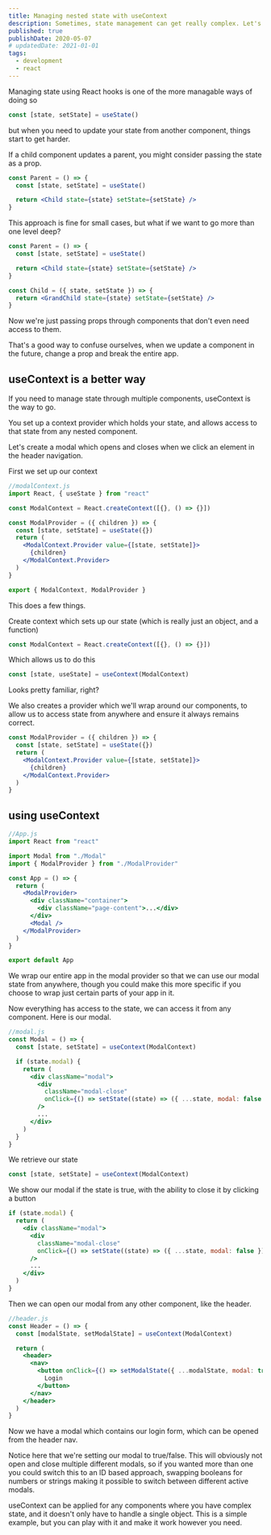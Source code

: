```yaml
---
title: Managing nested state with useContext
description: Sometimes, state management can get really complex. Let's create a simple modal with useContext.
published: true
publishDate: 2020-05-07
# updatedDate: 2021-01-01
tags:
  - development
  - react
---
```


Managing state using React hooks is one of the more managable ways of doing so

```jsx
const [state, setState] = useState()
```

but when you need to update your state from another component, things start to get harder.

If a child component updates a parent, you might consider passing the state as a prop.

```jsx
const Parent = () => {
  const [state, setState] = useState()

  return <Child state={state} setState={setState} />
}
```

This approach is fine for small cases, but what if we want to go more than one level deep?

```jsx
const Parent = () => {
  const [state, setState] = useState()

  return <Child state={state} setState={setState} />
}

const Child = ({ state, setState }) => {
  return <GrandChild state={state} setState={setState} />
}
```

Now we're just passing props through components that don't even need access to them.

That's a good way to confuse ourselves, when we update a component in the future, change a prop and break the entire app.

## useContext is a better way

If you need to manage state through multiple components, useContext is the way to go.

You set up a context provider which holds your state, and allows access to that state from any nested component.

Let's create a modal which opens and closes when we click an element in the header navigation.

First we set up our context

```jsx
//modalContext.js
import React, { useState } from "react"

const ModalContext = React.createContext([{}, () => {}])

const ModalProvider = ({ children }) => {
  const [state, setState] = useState({})
  return (
    <ModalContext.Provider value={[state, setState]}>
      {children}
    </ModalContext.Provider>
  )
}

export { ModalContext, ModalProvider }
```

This does a few things.

Create context which sets up our state (which is really just an object, and a function)

```jsx
const ModalContext = React.createContext([{}, () => {}])
```

Which allows us to do this

```jsx
const [state, useState] = useContext(ModalContext)
```

Looks pretty familiar, right?

We also creates a provider which we'll wrap around our components, to allow us to access state from anywhere and ensure it always remains correct.

```jsx
const ModalProvider = ({ children }) => {
  const [state, setState] = useState({})
  return (
    <ModalContext.Provider value={[state, setState]}>
      {children}
    </ModalContext.Provider>
  )
}
```

## using useContext

```jsx
//App.js
import React from "react"

import Modal from "./Modal"
import { ModalProvider } from "./ModalProvider"

const App = () => {
  return (
    <ModalProvider>
      <div className="container">
        <div className="page-content">...</div>
      </div>
      <Modal />
    </ModalProvider>
  )
}

export default App
```

We wrap our entire app in the modal provider so that we can use our modal state from anywhere, though you could make this more specific if you choose to wrap just certain parts of your app in it.

Now everything has access to the state, we can access it from any component. Here is our modal.

```jsx
//modal.js
const Modal = () => {
  const [state, setState] = useContext(ModalContext)

  if (state.modal) {
    return (
      <div className="modal">
        <div
          className="modal-close"
          onClick={() => setState((state) => ({ ...state, modal: false }))}
        />
        ...
      </div>
    )
  }
}
```

We retrieve our state

```jsx
const [state, setState] = useContext(ModalContext)
```

We show our modal if the state is true, with the ability to close it by clicking a button

```jsx
if (state.modal) {
  return (
    <div className="modal">
      <div
        className="modal-close"
        onClick={() => setState((state) => ({ ...state, modal: false }))}
      />
      ...
    </div>
  )
}
```

Then we can open our modal from any other component, like the header.

```jsx
//header.js
const Header = () => {
  const [modalState, setModalState] = useContext(ModalContext)

  return (
    <header>
      <nav>
        <button onClick={() => setModalState({ ...modalState, modal: true })}>
          Login
        </button>
      </nav>
    </header>
  )
}
```

Now we have a modal which contains our login form, which can be opened from the header nav.

Notice here that we're setting our modal to true/false. This will obviously not open and close multiple different modals, so if you wanted more than one you could switch this to an ID based approach, swapping booleans for numbers or strings making it possible to switch between different active modals.

useContext can be applied for any components where you have complex state, and it doesn't only have to handle a single object. This is a simple example, but you can play with it and make it work however you need.
